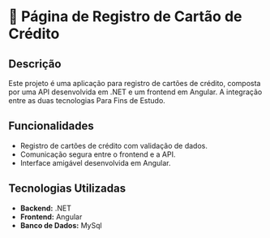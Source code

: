 # 📄 Página de Registro de Cartão de Crédito

## Descrição

Este projeto é uma aplicação para registro de cartões de crédito, composta por uma API desenvolvida em .NET e um frontend em Angular. A integração entre as duas tecnologias Para Fins de Estudo.

## Funcionalidades

- Registro de cartões de crédito com validação de dados.
- Comunicação segura entre o frontend e a API.
- Interface amigável desenvolvida em Angular.

## Tecnologias Utilizadas

- **Backend:** .NET
- **Frontend:** Angular
- **Banco de Dados:** MySql
